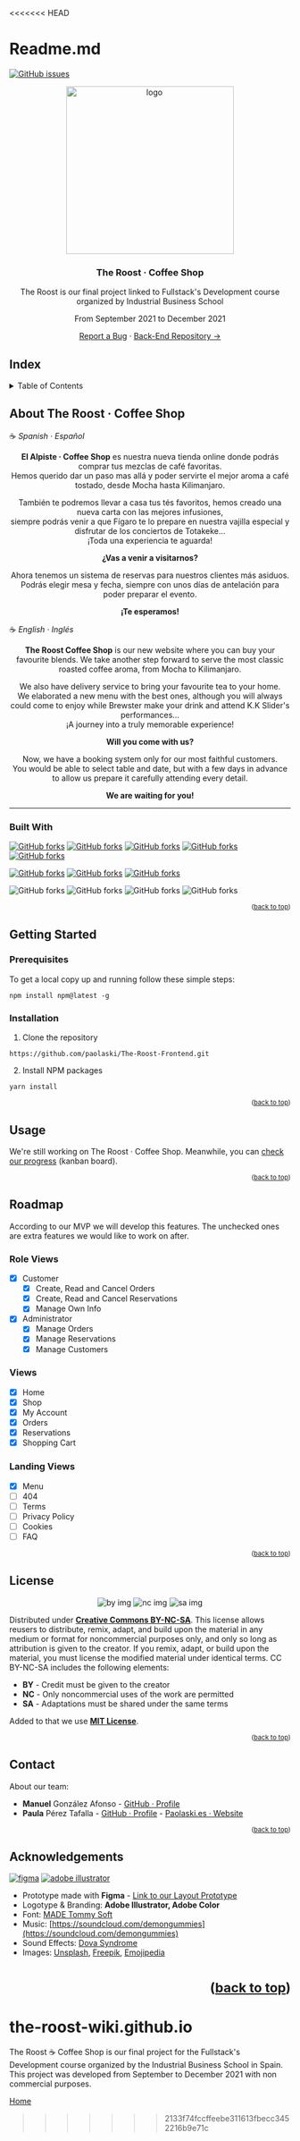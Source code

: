 <<<<<<< HEAD
# Readme.md

<a href="https://github.com/paolaski/The-Roost-Frontend/issues"><img alt="GitHub issues" src="https://img.shields.io/github/issues/paolaski/The-Roost-Frontend?style=for-the-badge"></a>

<p align="center"><img src="./public/img/logo-brown.svg" width="300px" alt="logo" /></p>
<h3 align="center">The Roost · Coffee Shop</h3>
<p align="center">The Roost is our final project linked to Fullstack's Development course organized by Industrial Business School</p>
<p align="center">From September 2021 to December 2021</p>
<p align="center"><a href="https://github.com/paolaski/The-Roost-Frontend/projects/1">Report a Bug</a> · <a href="https://github.com/ManuYuzu/The-Roost-Backend">Back-End Repository → </a></p>

## Index

<details>
<summary>Table of Contents</summary>
<ol>
    <li><a href="#">About The Roost · Coffee Shop</a>
        <ul>
        <li><a href="#built-with">Built With</a></li>
        </ul>
    </li>
    <li>
        <a href="#getting-started">Getting Started</a>
        <ul>
            <li><a href="#prerequisites">Prerequisites</a></li>
            <li><a href="#installation">Installation</a></li>
        </ul>
    </li>
    <li><a href="#usage">Usage</a></li>
    <li><a href="#roadmap">Roadmap</a></li>
    <li><a href="#license">License</a></li>
    <li><a href="#contact">Contact</a></li>
    <li><a href="#acknowledgements">Acknowledgments</a></li>
</ol>
</details>

## About The Roost · Coffee Shop

☕ *Spanish · Español*

<p align="center"><strong>El Alpiste · Coffee Shop</strong> es nuestra nueva tienda online donde podrás comprar tus mezclas de café favoritas.</br/>Hemos querido dar un paso mas allá y poder servirte el mejor aroma a café tostado, desde Mocha hasta Kilimanjaro. </p>
<p align="center">También te podremos llevar a casa tus tés favoritos, hemos creado una nueva carta con las mejores infusiones,<br/>siempre podrás venir a que Fígaro te lo prepare en nuestra vajilla especial y disfrutar de los conciertos de Totakeke...</br>¡Toda una experiencia te aguarda!</p>

<p align="center"><strong>¿Vas a venir a visitarnos?</strong></p>
<p align="center">Ahora tenemos un sistema de reservas para nuestros clientes más asiduos.<br/>
Podrás elegir mesa y fecha, siempre con unos días de antelación para poder preparar el evento. </p>

<p align="center"><strong>¡Te esperamos!</strong></p>

☕ *English ·  Inglés*

<p align="center"><strong>The Roost Coffee Shop</strong> is our new website where you can buy your favourite blends. We take another step forward to serve the most classic roasted coffee aroma, from Mocha to Kilimanjaro.</p>
<p align="center">We also have delivery service to bring your favourite tea to your home.</br/>We elaborated a new menu with the best ones, although you will always could come to enjoy while Brewster make your drink and attend K.K Slider's performances...<br/>¡A journey into a truly memorable experience!</p>

<p align="center"><strong>Will you come with us?</strong></p>
<p align="center">Now, we have a booking system only for our most faithful customers.<br/>
You would be able to select table and date, but with a few days in advance to allow us prepare it carefully attending every detail.</p>

<p align="center"><strong>We are waiting for you!</strong></p>

<hr/>

### Built With
<a href="https://github.com/paolaski/The-Roost-Frontend"><img alt="GitHub forks" src="https://img.shields.io/twitter/url?color=deepskyblue&label=react.js&logo=react&logoColor=white&style=for-the-badge&url=https%3A%2F%2Fgithub.com%2Fpaolaski%2F"></a> <a href="https://github.com/paolaski/The-Roost-Frontend"><img alt="GitHub forks" src="https://img.shields.io/twitter/url?color=mediumpurple&label=redux&logo=redux&logoColor=white&style=for-the-badge&url=https%3A%2F%2Fgithub.com%2Fpaolaski%2F"></a> <a href="https://github.com/paolaski/The-Roost-Frontend"><img alt="GitHub forks" src="https://img.shields.io/twitter/url?color=dodgerblue&label=typescript&logo=typescript&logoColor=white&style=for-the-badge&url=https%3A%2F%2Fgithub.com%2Fpaolaski%2F"></a> <a href="https://github.com/paolaski/The-Roost-Frontend"><img alt="GitHub forks" src="https://img.shields.io/twitter/url?color=orange&label=HTML&logo=html5&logoColor=white&style=for-the-badge&url=https%3A%2F%2Fgithub.com%2Fpaolaski%2F"></a> <a href="https://github.com/paolaski/The-Roost-Frontend"><img alt="GitHub forks" src="https://img.shields.io/twitter/url?color=darkmagenta&label=stripe&logo=stripe&logoColor=white&style=for-the-badge&url=https%3A%2F%2Fgithub.com%2Fpaolaski%2F"></a>

<a href="https://github.com/paolaski/The-Roost-Frontend"><img alt="GitHub forks" src="https://img.shields.io/twitter/url?color=steelblue&label=CSS&logo=css3&logoColor=white&style=for-the-badge&url=https%3A%2F%2Fgithub.com%2Fpaolaski%2F"></a> <a href="https://github.com/paolaski/The-Roost-Frontend"><img alt="GitHub forks" src="https://img.shields.io/twitter/url?color=darkturquoise&label=tailwind&logo=tailwindcss&logoColor=white&style=for-the-badge&url=https%3A%2F%2Fgithub.com%2Fpaolaski%2F"></a> <a href="https://github.com/paolaski/The-Roost-Frontend"><img alt="GitHub forks" src="https://img.shields.io/twitter/url?color=hotpink&label=sass&logo=sass&logoColor=white&style=for-the-badge&url=https%3A%2F%2Fgithub.com%2Fpaolaski%2F"></a>

<img alt="GitHub forks" src="https://img.shields.io/twitter/url?color=green&label=NODE.JS&logo=node.js&logoColor=white&style=for-the-badge&url=https%3A%2F%2Fgithub.com%2Fpaolaski%2F"> <img alt="GitHub forks" src="https://img.shields.io/twitter/url?color=lightblue&label=Express&logo=express&logoColor=white&style=for-the-badge&url=https%3A%2F%2Fgithub.com%2Fpaolaski%2F"> <img alt="GitHub forks" src="https://img.shields.io/twitter/url?color=darkred&label=Mongoose&logo=node.js&logoColor=white&style=for-the-badge&url=https%3A%2F%2Fgithub.com%2Fpaolaski%2F"> <img alt="GitHub forks" src="https://img.shields.io/twitter/url?color=seagreen&label=MongoDB&logo=mongodb&logoColor=white&style=for-the-badge&url=https%3A%2F%2Fgithub.com%2Fpaolaski%2F">

<small><p align="right">(<a href="#top">back to top</a>)</p></small>

## Getting Started

### Prerequisites

To get a local copy up and running follow these simple steps:

``` npm
npm install npm@latest -g
```

### Installation

1. Clone the repository

``` npm
https://github.com/paolaski/The-Roost-Frontend.git
```

2. Install NPM packages

``` npm
yarn install
```

<small><p align="right">(<a href="#top">back to top</a>)</p></small>

## **Usage**

We're still working on The Roost · Coffee Shop.  Meanwhile, you can [check our progress](https://github.com/paolaski/The-Roost-Frontend/projects/1) (kanban board).

<small><p align="right">(<a href="#top">back to top</a>)</p></small>

## Roadmap

According to our MVP we will develop this features. The unchecked ones are extra features we would like to work on after.

### Role Views

- [x] Customer
  - [x] Create, Read and Cancel Orders
  - [x] Create, Read and Cancel Reservations
  - [x] Manage Own Info
- [x] Administrator
  - [x] Manage Orders
  - [x] Manage Reservations
  - [x] Manage Customers

### Views

- [x] Home
- [x] Shop
- [x] My Account
- [x] Orders
- [x] Reservations
- [x] Shopping Cart

### Landing Views

- [x] Menu
- [ ] 404
- [ ] Terms
- [ ] Privacy Policy
- [ ] Cookies
- [ ] FAQ

<small><p align="right">(<a href="#top">back to top</a>)</p></small>

## License

<p align="center"><img alt="by img" src="https://mirrors.creativecommons.org/presskit/icons/by.png"/> <img alt="nc img" src="https://mirrors.creativecommons.org/presskit/icons/nc.png"/> <img alt="sa img" src="https://mirrors.creativecommons.org/presskit/icons/sa.png"/></p>

Distributed under <a href="https://creativecommons.org/licenses/by-nc-sa/4.0/">**Creative Commons BY-NC-SA**</a>. This license allows reusers to distribute, remix, adapt, and build upon the material in any medium or  format for noncommercial purposes only, and only so long as attribution  is given to the creator. If you remix, adapt, or build upon the  material, you must license the modified material under identical terms. CC BY-NC-SA includes the following elements:

- **BY** - Credit must be given to the creator
- **NC** - Only noncommercial uses of the work are permitted
- **SA** - Adaptations must be shared under the same terms

Added to that we use [**MIT License**](LICENSE.md).

<small><p align="right">(<a href="#top">back to top</a>)</p></small>

## Contact
About our team:
- **Manuel** González Afonso - [GitHub · Profile](https://github.com/ManuYuzu)
- **Paula** Pérez Tafalla -  [GitHub · Profile](https://github.com/paolaski) - [Paolaski.es · Website](https://www.paolaski.es/)

<small><p align="right">(<a href="#top">back to top</a>)</p></small>

## **Acknowledgements**
<a href="https://github.com/paolaski/The-Roost-Frontend"><img alt="figma" src="https://img.shields.io/twitter/url?color=lavender&label=figma&logo=figma&logoColor=white&style=for-the-badge&url=https%3A%2F%2Fgithub.com%2Fpaolaski%2F"></a> <a href="https://github.com/paolaski/The-Roost-Frontend"><img alt="adobe illustrator" src="https://img.shields.io/twitter/url?color=gold&label=illustrator&logo=adobeillustrator&logoColor=white&style=for-the-badge&url=https%3A%2F%2Fgithub.com%2Fpaolaski%2F"></a>

- Prototype made with **Figma** - [Link to our Layout Prototype](https://www.figma.com/file/AfmPnRmdR0KCDwBou08nND/Untitled?node-id=0%3A1)
- Logotype & Branding: **Adobe Illustrator, Adobe Color**
- Font: [MADE Tommy Soft](https://www.dafont.com/made-tommy-soft.font)
- Music: [https://soundcloud.com/demongummies](https://soundcloud.com/demongummies)
- Sound Effects: [Dova Syndrome](https://dova-s.jp/)
- Images: [Unsplash](https://unsplash.com/), [Freepik](https://www.freepik.es/home), [Emojipedia](https://emojipedia.org/)

<small><p align="right">(<a href="#top">back to top</a>)</p></small>
=======
# the-roost-wiki.github.io

The Roost ☕ Coffee Shop is our final project for the Fullstack's Development course organized by the Industrial Business School in Spain. This project was developed from September to December 2021 with non commercial purposes. 

[Home](../)
>>>>>>> 2133f74fccffeebe311613fbecc3452216b9e71c
